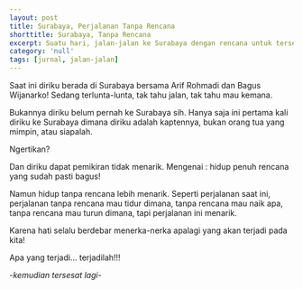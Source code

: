 ```yaml
---
layout: post
title: Surabaya, Perjalanan Tanpa Rencana
shorttitle: Surabaya, Tanpa Rencana
excerpt: Suatu hari, jalan-jalan ke Surabaya dengan rencana untuk tersesat. Atau tanpa rencana?
category: 'null'
tags: [jurnal, jalan-jalan]
---
```


Saat ini diriku berada di Surabaya bersama Arif Rohmadi dan Bagus Wijanarko! Sedang terlunta-lunta, tak tahu jalan, tak tahu mau kemana.

Bukannya diriku belum pernah ke Surabaya sih. Hanya saja ini pertama kali diriku ke Surabaya dimana diriku adalah kaptennya, bukan orang tua yang mimpin, atau siapalah.

Ngertikan?

Dan diriku dapat pemikiran tidak menarik. Mengenai : hidup penuh rencana yang sudah pasti bagus!

Namun hidup tanpa rencana lebih menarik. Seperti perjalanan saat ini, perjalanan tanpa rencana mau tidur dimana, tanpa rencana mau naik apa, tanpa rencana mau turun dimana, tapi perjalanan ini menarik.

Karena hati selalu berdebar menerka-nerka apalagi yang akan terjadi pada kita!

Apa yang terjadi... terjadilah!!!

-*kemudian tersesat lagi*-
